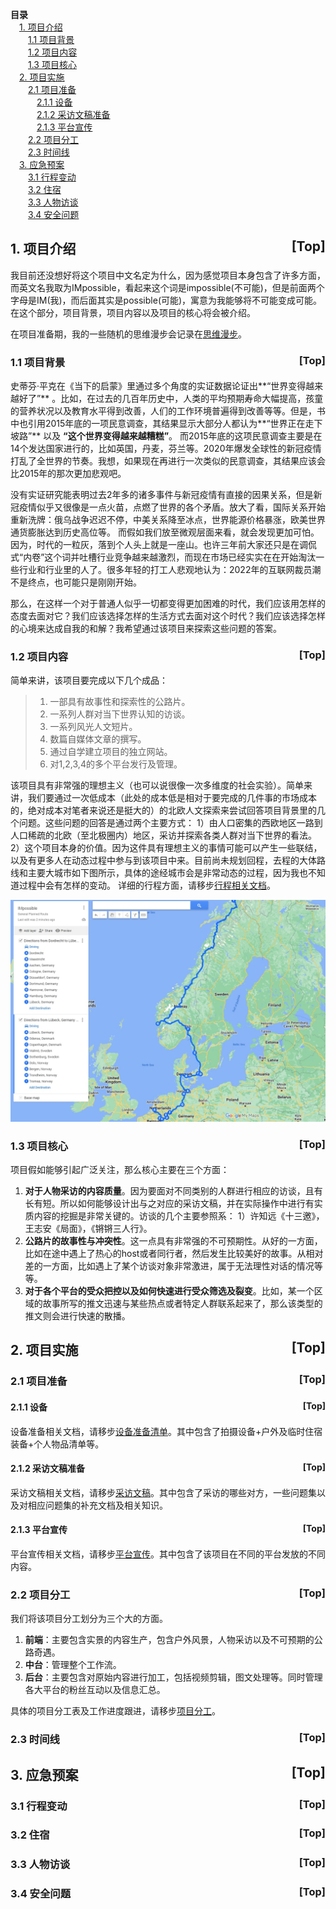 <a name="index">**目录**</a>
<br>
&emsp;<a href="#0">1. 项目介绍</a>  
&emsp;&emsp;<a href="#1">1.1 项目背景 </a>  
&emsp;&emsp;<a href="#2">1.2 项目内容</a>  
&emsp;&emsp;<a href="#3">1.3 项目核心</a>  
&emsp;<a href="#4">2. 项目实施</a>  
&emsp;&emsp;<a href="#5">2.1 项目准备</a>  
&emsp;&emsp;&emsp;<a href="#6">2.1.1 设备</a>  
&emsp;&emsp;&emsp;<a href="#7">2.1.2 采访文稿准备</a>  
&emsp;&emsp;&emsp;<a href="#8">2.1.3 平台宣传</a>  
&emsp;&emsp;<a href="#9">2.2 项目分工</a>  
&emsp;&emsp;<a href="#10">2.3 时间线</a>  
&emsp;<a href="#11">3. 应急预案</a>  
&emsp;&emsp;<a href="#12">3.1 行程变动</a>  
&emsp;&emsp;<a href="#13">3.2 住宿</a>  
&emsp;&emsp;<a href="#14">3.3 人物访谈</a>  
&emsp;&emsp;<a href="#15">3.4 安全问题</a>  

## <a name="0">1. 项目介绍</a><a style="float:right;text-decoration:none;" href="#index">[Top]</a>

我目前还没想好将这个项目中文名定为什么，因为感觉项目本身包含了许多方面，而英文名我取为IMpossible，看起来这个词是impossible(不可能)，但是前面两个字母是IM(我)，而后面其实是possible(可能)，寓意为我能够将不可能变成可能。在这个部分，项目背景，项目内容以及项目的核心将会被介绍。

在项目准备期，我的一些随机的思维漫步会记录在[思维漫步](Mind-wandering.md)。

### <a name="1">1.1 项目背景 </a><a style="float:right;text-decoration:none;" href="#index">[Top]</a>

​		史蒂芬·平克在《当下的启蒙》里通过多个角度的实证数据论证出**“世界变得越来越好了”** 。比如，在过去的几百年历史中，人类的平均预期寿命大幅提高，孩童的营养状况以及教育水平得到改善，人们的工作环境普遍得到改善等等。但是，书中也引用2015年底的一项民意调查，其结果显示大部分人都认为**“世界正在走下坡路”** 以及 **“这个世界变得越来越糟糕”**。 而2015年底的这项民意调查主要是在14个发达国家进行的，比如英国，丹麦，芬兰等。2020年爆发全球性的新冠疫情打乱了全世界的节奏。我想，如果现在再进行一次类似的民意调查，其结果应该会比2015年的那次更加悲观吧。

​		没有实证研究能表明过去2年多的诸多事件与新冠疫情有直接的因果关系，但是新冠疫情似乎又很像是一点火苗，点燃了世界的各个矛盾。放大了看，国际关系开始重新洗牌：俄乌战争迟迟不停，中美关系降至冰点，世界能源价格暴涨，欧美世界通货膨胀达到历史高位等。 而假如我们放至微观层面来看，就会发现更加可怕。因为，时代的一粒灰，落到个人头上就是一座山。也许三年前大家还只是在调侃式“内卷”这个词并吐槽行业竞争越来越激烈，而现在市场已经实实在在开始淘汰一些行业和行业里的人了。很多年轻的打工人悲观地认为：2022年的互联网裁员潮不是终点，也可能只是刚刚开始。

​		那么，在这样一个对于普通人似乎一切都变得更加困难的时代，我们应该用怎样的态度去面对它？我们应该选择怎样的生活方式去面对这个时代？我们应该选择怎样的心境来达成自我的和解？我希望通过该项目来探索这些问题的答案。



### <a name="2">1.2 项目内容</a><a style="float:right;text-decoration:none;" href="#index">[Top]</a>

简单来讲，该项目要完成以下几个成品：

> 1. 一部具有故事性和探索性的公路片。
> 2. 一系列人群对当下世界认知的访谈。
> 3. 一系列风光人文短片。
> 4. 数篇自媒体文章的撰写。
> 5. 通过自学建立项目的独立网站。
> 6. 对1,2,3,4的多个平台发行及管理。

该项目具有非常强的理想主义（也可以说很像一次多维度的社会实验）。简单来讲，我们要通过一次低成本（此处的成本低是相对于要完成的几件事的市场成本的，绝对成本对笔者来说还是挺大的）的北欧人文探索来尝试回答项目背景里的几个问题。这些问题的回答是通过两个主要方式： 1）由人口密集的西欧地区一路到人口稀疏的北欧（至北极圈内）地区，采访并探索各类人群对当下世界的看法。 2）这个项目本身的价值。因为这件具有理想主义的事情可能可以产生一些联结，以及有更多人在动态过程中参与到该项目中来。目前尚未规划回程，去程的大体路线和主要大城市如下图所示，具体的途经城市会是非常动态的过程，因为我也不知道过程中会有怎样的变动。 详细的行程方面，请移步[行程相关文档](./Route/README.md)。

<img src="Figures/general_route.jpg" alt="general_route" style="zoom:80%;" />

### <a name="3">1.3 项目核心</a><a style="float:right;text-decoration:none;" href="#index">[Top]</a>

项目假如能够引起广泛关注，那么核心主要在三个方面：

1. **对于人物采访的内容质量**。因为要面对不同类别的人群进行相应的访谈，且有长有短。所以如何能够设计出与之对应的采访文稿，并在实际操作中进行有实质内容的挖掘是非常关键的。访谈的几个主要参照系： 1）许知远《十三邀》， 王志安《局面》，《锵锵三人行》。
1. **公路片的故事性与冲突性**。这一点具有非常强的不可预期性。从好的一方面，比如在途中遇上了热心的host或者同行者，然后发生比较美好的故事。从相对差的一方面，比如遇上了某个访谈对象非常激进，属于无法理性对话的情况等等。
1. **对于各个平台的受众把控以及如何快速进行受众筛选及裂变**。比如，某一个区域的故事所写的推文迅速与某些热点或者特定人群联系起来了，那么该类型的推文则会进行快速的散播。

## <a name="4">2. 项目实施</a><a style="float:right;text-decoration:none;" href="#index">[Top]</a>

### <a name="5">2.1 项目准备</a><a style="float:right;text-decoration:none;" href="#index">[Top]</a>

#### <a name="6">2.1.1 设备</a><a style="float:right;text-decoration:none;" href="#index">[Top]</a>

设备准备相关文档，请移步[设备准备清单](./OtherReadMe/Equipment.md)。其中包含了拍摄设备+户外及临时住宿装备+个人物品清单等。

#### <a name="7">2.1.2 采访文稿准备</a><a style="float:right;text-decoration:none;" href="#index">[Top]</a>

采访文稿相关文档，请移步[采访文稿](./OtherReadMe/Scripts.md)。其中包含了采访的哪些对方，一些问题集以及对相应问题集的补充文档及相关知识。

#### <a name="8">2.1.3 平台宣传</a><a style="float:right;text-decoration:none;" href="#index">[Top]</a>

平台宣传相关文档，请移步[平台宣传](./OtherReadMe/platform.md)。其中包含了该项目在不同的平台发放的不同内容。

### <a name="9">2.2 项目分工</a><a style="float:right;text-decoration:none;" href="#index">[Top]</a>

我们将该项目分工划分为三个大的方面。 

1.  **前端**：主要包含实景的内容生产，包含户外风景，人物采访以及不可预期的公路奇遇。
2.  **中台**：管理整个工作流。
3.  **后台**：主要包含对原始内容进行加工，包括视频剪辑，图文处理等。同时管理各大平台的粉丝互动以及信息汇总。

具体的项目分工表及工作进度跟进，请移步[项目分工](./OtherReadMe/JobAssignment.md)。

### <a name="10">2.3 时间线</a><a style="float:right;text-decoration:none;" href="#index">[Top]</a>

## <a name="11">3. 应急预案</a><a style="float:right;text-decoration:none;" href="#index">[Top]</a>

### <a name="12">3.1 行程变动</a><a style="float:right;text-decoration:none;" href="#index">[Top]</a>

### <a name="13">3.2 住宿</a><a style="float:right;text-decoration:none;" href="#index">[Top]</a>

### <a name="14">3.3 人物访谈</a><a style="float:right;text-decoration:none;" href="#index">[Top]</a>

### <a name="15">3.4 安全问题</a><a style="float:right;text-decoration:none;" href="#index">[Top]</a>



